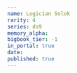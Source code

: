 ```yaml
---
name: Logician Solok
rarity: 4
series: ds9
memory_alpha:
bigbook_tier: -1
in_portal: true
date:
published: true
---
```



